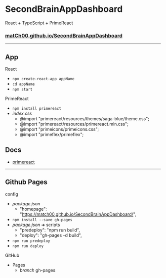 # SecondBrainAppDashboard
React + TypeScript + PrimeReact

### [matCh00.github.io/SecondBrainAppDashboard](https://match00.github.io/SecondBrainAppDashboard/)

--------------------------

## App

React
  + `npx create-react-app appName`
  + `cd appName`
  + `npm start`

PrimeReact
  + `npm install primereact`
  + _index.css_
    + @import "primereact/resources/themes/saga-blue/theme.css";
    + @import "primereact/resources/primereact.min.css";
    + @import "primeicons/primeicons.css";
    + @import "primeflex/primeflex";

## Docs

+ [primereact](https://primereact.org/)


--------------------------

## Github Pages

config
  + _package.json_
    + "homepage": "https://match00.github.io/SecondBrainAppDashboard/",
  + `npm install --save gh-pages`
  + _package.json_ ➜ scripts 
    + "predeploy": "npm run build",
    + "deploy": "gh-pages -d build",
  + `npm run predeploy`
  + `npm run deploy`

GitHub
  + Pages
    + _branch_  gh-pages
